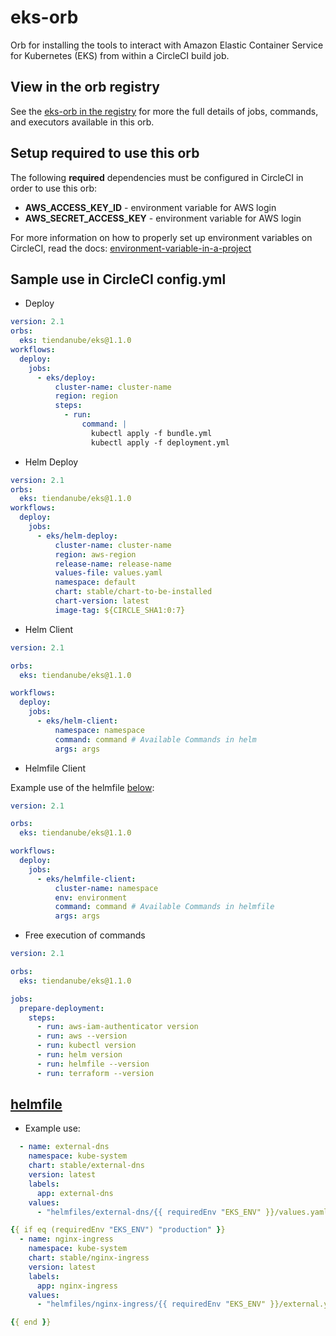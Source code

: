 # eks-orb
Orb for installing the tools to interact with Amazon Elastic Container Service for Kubernetes (EKS) from within a
CircleCI build job.

## View in the orb registry
See the [eks-orb in the registry](https://circleci.com/orbs/registry/orb/tiendanube/eks)
for more the full details of jobs, commands, and executors available in this
orb.

## Setup required to use this orb
The following **required** dependencies must be configured in CircleCI in order to use this orb:

* **AWS_ACCESS_KEY_ID** - environment variable for AWS login
* **AWS_SECRET_ACCESS_KEY** - environment variable for AWS login

For more information on how to properly set up environment variables on CircleCI, read the docs:
[environment-variable-in-a-project](https://circleci.com/docs/2.0/env-vars/#setting-an-environment-variable-in-a-project)

## Sample use in CircleCI config.yml

- Deploy

```yaml
version: 2.1
orbs:
  eks: tiendanube/eks@1.1.0
workflows:
  deploy:
    jobs:
      - eks/deploy:
          cluster-name: cluster-name
          region: region
          steps:
            - run:
                command: |
                  kubectl apply -f bundle.yml
                  kubectl apply -f deployment.yml
```

- Helm Deploy

```yaml
version: 2.1
orbs:
  eks: tiendanube/eks@1.1.0
workflows:
  deploy:
    jobs:
      - eks/helm-deploy:
          cluster-name: cluster-name
          region: aws-region
          release-name: release-name
          values-file: values.yaml
          namespace: default
          chart: stable/chart-to-be-installed
          chart-version: latest
          image-tag: ${CIRCLE_SHA1:0:7}
```
- Helm Client

```yaml
version: 2.1

orbs:
  eks: tiendanube/eks@1.1.0

workflows:
  deploy:
    jobs:
      - eks/helm-client:
          namespace: namespace
          command: command # Available Commands in helm
          args: args
```
- Helmfile Client

Example use of the helmfile [below](#helmfile):

```yaml
version: 2.1

orbs:
  eks: tiendanube/eks@1.1.0

workflows:
  deploy:
    jobs:
      - eks/helmfile-client:
          cluster-name: namespace
          env: environment
          command: command # Available Commands in helmfile
          args: args
```
- Free execution of commands 

```yaml
version: 2.1

orbs:
  eks: tiendanube/eks@1.1.0

jobs:
  prepare-deployment:
    steps:
      - run: aws-iam-authenticator version
      - run: aws --version
      - run: kubectl version
      - run: helm version
      - run: helmfile --version
      - run: terraform --version
```

## [helmfile]()

- Example use:

```yaml
  - name: external-dns
    namespace: kube-system
    chart: stable/external-dns
    version: latest
    labels:
      app: external-dns
    values:
      - "helmfiles/external-dns/{{ requiredEnv "EKS_ENV" }}/values.yaml"

{{ if eq (requiredEnv "EKS_ENV") "production" }}
  - name: nginx-ingress
    namespace: kube-system
    chart: stable/nginx-ingress
    version: latest
    labels:
      app: nginx-ingress
    values:
      - "helmfiles/nginx-ingress/{{ requiredEnv "EKS_ENV" }}/external.yaml"

{{ end }}
```